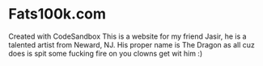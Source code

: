 # Fats100k.com
Created with CodeSandbox
This is a website for my friend Jasir, he is a talented artist from Neward, NJ.
His proper name is The Dragon as all cuz does is spit some fucking fire on you clowns
get wit him :)